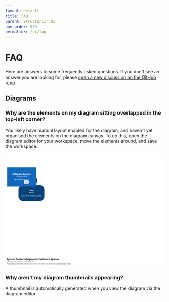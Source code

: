 ```yaml
---
layout: default
title: FAQ
parent: Structurizr UI
nav_order: 999
permalink: /ui/faq
---
```


# FAQ

Here are answers to some frequently asked questions. If you don't see an answer you are looking for,
please [open a new discussion on the GitHub repo](https://github.com/structurizr/ui/discussions).

## Diagrams

### Why are the elements on my diagram sitting overlapped in the top-left corner?

You likely have manual layout enabled for the diagram, and haven't yet organised the elements on the diagram canvas.
To do this, open the diagram editor for your workspace, move the elements around, and save the workspace.

![](images/faq-1.png)

### Why aren't my diagram thumbnails appearing?

A thumbnail is automatically generated when you view the diagram via the diagram editor.